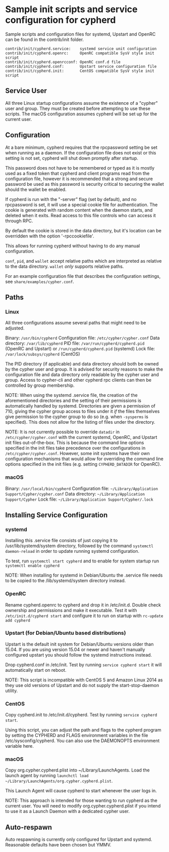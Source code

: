 Sample init scripts and service configuration for cypherd
==========================================================

Sample scripts and configuration files for systemd, Upstart and OpenRC
can be found in the contrib/init folder.

    contrib/init/cypherd.service:    systemd service unit configuration
    contrib/init/cypherd.openrc:     OpenRC compatible SysV style init script
    contrib/init/cypherd.openrcconf: OpenRC conf.d file
    contrib/init/cypherd.conf:       Upstart service configuration file
    contrib/init/cypherd.init:       CentOS compatible SysV style init script

Service User
---------------------------------

All three Linux startup configurations assume the existence of a "cypher" user
and group.  They must be created before attempting to use these scripts.
The macOS configuration assumes cypherd will be set up for the current user.

Configuration
---------------------------------

At a bare minimum, cypherd requires that the rpcpassword setting be set
when running as a daemon.  If the configuration file does not exist or this
setting is not set, cypherd will shut down promptly after startup.

This password does not have to be remembered or typed as it is mostly used
as a fixed token that cypherd and client programs read from the configuration
file, however it is recommended that a strong and secure password be used
as this password is security critical to securing the wallet should the
wallet be enabled.

If cypherd is run with the "-server" flag (set by default), and no rpcpassword is set,
it will use a special cookie file for authentication. The cookie is generated with random
content when the daemon starts, and deleted when it exits. Read access to this file
controls who can access it through RPC.

By default the cookie is stored in the data directory, but it's location can be overridden
with the option '-rpccookiefile'.

This allows for running cypherd without having to do any manual configuration.

`conf`, `pid`, and `wallet` accept relative paths which are interpreted as
relative to the data directory. `wallet` *only* supports relative paths.

For an example configuration file that describes the configuration settings,
see `share/examples/cypher.conf`.

Paths
---------------------------------

### Linux

All three configurations assume several paths that might need to be adjusted.

Binary:              `/usr/bin/cypherd`
Configuration file:  `/etc/cypher/cypher.conf`
Data directory:      `/var/lib/cypherd`
PID file:            `/var/run/cypherd/cypherd.pid` (OpenRC and Upstart) or `/run/cypherd/cypherd.pid` (systemd)
Lock file:           `/var/lock/subsys/cypherd` (CentOS)

The PID directory (if applicable) and data directory should both be owned by the
cypher user and group. It is advised for security reasons to make the
configuration file and data directory only readable by the cypher user and
group. Access to cypher-cli and other cypherd rpc clients can then be
controlled by group membership.

NOTE: When using the systemd .service file, the creation of the aforementioned
directories and the setting of their permissions is automatically handled by
systemd. Directories are given a permission of 710, giving the cypher group
access to files under it _if_ the files themselves give permission to the
cypher group to do so (e.g. when `-sysperms` is specified). This does not allow
for the listing of files under the directory.

NOTE: It is not currently possible to override `datadir` in
`/etc/cypher/cypher.conf` with the current systemd, OpenRC, and Upstart init
files out-of-the-box. This is because the command line options specified in the
init files take precedence over the configurations in
`/etc/cypher/cypher.conf`. However, some init systems have their own
configuration mechanisms that would allow for overriding the command line
options specified in the init files (e.g. setting `CYPHERD_DATADIR` for
OpenRC).

### macOS

Binary:              `/usr/local/bin/cypherd`
Configuration file:  `~/Library/Application Support/Cypher/cypher.conf`
Data directory:      `~/Library/Application Support/Cypher`
Lock file:           `~/Library/Application Support/Cypher/.lock`

Installing Service Configuration
-----------------------------------

### systemd

Installing this .service file consists of just copying it to
/usr/lib/systemd/system directory, followed by the command
`systemctl daemon-reload` in order to update running systemd configuration.

To test, run `systemctl start cypherd` and to enable for system startup run
`systemctl enable cypherd`

NOTE: When installing for systemd in Debian/Ubuntu the .service file needs to be copied to the /lib/systemd/system directory instead.

### OpenRC

Rename cypherd.openrc to cypherd and drop it in /etc/init.d.  Double
check ownership and permissions and make it executable.  Test it with
`/etc/init.d/cypherd start` and configure it to run on startup with
`rc-update add cypherd`

### Upstart (for Debian/Ubuntu based distributions)

Upstart is the default init system for Debian/Ubuntu versions older than 15.04. If you are using version 15.04 or newer and haven't manually configured upstart you should follow the systemd instructions instead.

Drop cypherd.conf in /etc/init.  Test by running `service cypherd start`
it will automatically start on reboot.

NOTE: This script is incompatible with CentOS 5 and Amazon Linux 2014 as they
use old versions of Upstart and do not supply the start-stop-daemon utility.

### CentOS

Copy cypherd.init to /etc/init.d/cypherd. Test by running `service cypherd start`.

Using this script, you can adjust the path and flags to the cypherd program by
setting the CYPHERD and FLAGS environment variables in the file
/etc/sysconfig/cypherd. You can also use the DAEMONOPTS environment variable here.

### macOS

Copy org.cypher.cypherd.plist into ~/Library/LaunchAgents. Load the launch agent by
running `launchctl load ~/Library/LaunchAgents/org.cypher.cypherd.plist`.

This Launch Agent will cause cypherd to start whenever the user logs in.

NOTE: This approach is intended for those wanting to run cypherd as the current user.
You will need to modify org.cypher.cypherd.plist if you intend to use it as a
Launch Daemon with a dedicated cypher user.

Auto-respawn
-----------------------------------

Auto respawning is currently only configured for Upstart and systemd.
Reasonable defaults have been chosen but YMMV.
